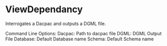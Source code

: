 # ViewDependancy
Interrogates a Dacpac and outputs a DGML file.

Command Line Options:
Dacpac: Path to dacpac file
DGML: DGML Output File
Database:  Default Database name
Schema: Default Schema name 
